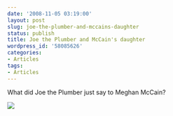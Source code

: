 ```yaml
---
date: '2008-11-05 03:19:00'
layout: post
slug: joe-the-plumber-and-mccains-daughter
status: publish
title: Joe the Plumber and McCain's daughter
wordpress_id: '58085626'
categories:
- Articles
tags:
- Articles
---
```


What did Joe the Plumber just say to Meghan McCain?




![](http://www.telegraph.co.uk/telegraph/multimedia/archive/01054/joe_1054544i.jpg)

